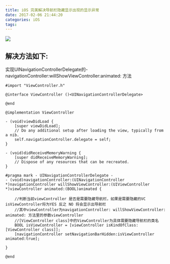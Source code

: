 ```yaml
---
title: iOS 完美解决导航栏隐藏显示出现的显示异常
date: 2017-02-06 21:44:20
categories: iOS
tags:
---
```



![](http://ojgg6fpio.bkt.clouddn.com/image/gif/%E5%AF%BC%E8%88%AA%E6%A0%8F.gif) <!--more-->

## 解决方法如下:

实现UINavigationControllerDelegate的- navigationController:willShowViewController:animated: 方法
``` objc 
#import "ViewController.h"

@interface ViewController ()<UINavigationControllerDelegate>

@end

@implementation ViewController

- (void)viewDidLoad {
    [super viewDidLoad];
    // Do any additional setup after loading the view, typically from a nib.
    self.navigationController.delegate = self;
}

- (void)didReceiveMemoryWarning {
    [super didReceiveMemoryWarning];
    // Dispose of any resources that can be recreated.
}

#pragma mark - UINavigationControllerDelegate -
- (void)navigationController:(UINavigationController *)navigationController willShowViewController:(UIViewController *)viewController animated:(BOOL)animated {
    
    //判断当前viewController 是否是需要隐藏导航栏，如果是需要隐藏的VC isViewController将为YES 反之 NO 将会显示出导航栏
    //其中viewController为navigationController: willShowViewController: animated: 方法里的参数viewController
    //[ViewController class]中的ViewController为具体需要隐藏导航栏的类名
    BOOL isViewController = [viewController isKindOfClass:[ViewController class]];
    [navigationController setNavigationBarHidden:isViewController animated:true];

}

@end

```

